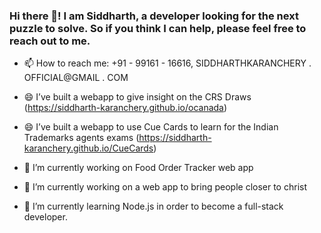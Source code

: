 ### Hi there 👋! I am Siddharth, a developer looking for the next puzzle to solve. So if you think I can help, please feel free to reach out to me.

- 📫 How to reach me: +91 - 99161 - 16616, SIDDHARTHKARANCHERY . OFFICIAL@GMAIL . COM <br>
- 😄 I’ve built a webapp to give insight on the CRS Draws (<https://siddharth-karanchery.github.io/ocanada>)
- 😄 I’ve built a webapp to use Cue Cards to learn for the Indian Trademarks agents exams (<https://siddharth-karanchery.github.io/CueCards>)
- 🔭 I’m currently working on Food Order Tracker web app
- 🔭 I’m currently working on a web app to bring people closer to christ <br>

- 🌱 I’m currently learning Node.js in order to become a full-stack developer.

